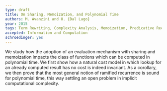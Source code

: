 ```yaml
---
type: draft
title: On Sharing, Memoization, and Polynomial Time
authors: M. Avanzini and U. {Dal Lago}
year: 2015
tags: Term Rewriting, Complexity Analysis, Memoization, Predicative Recursion, ICC
accepted: Information and Computation
schroedinger: yes
---
```


We study how the adoption of an evaluation mechanism with sharing
and memoization impacts the class of functions which can be computed
in polynomial time. We first show how a natural cost model in
which lookup for an already computed result has no cost is indeed
invariant. As a corollary, we then prove that the most general
notion of ramified recurrence is sound for polynomial time, this
way settling an open problem in implicit computational complexity.
